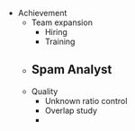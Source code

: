 - Achievement
	- Team expansion
		- Hiring
		- Training
	- Spam Analyst
		-
	- Quality
		- Unknown ratio control
		- Overlap study
		-